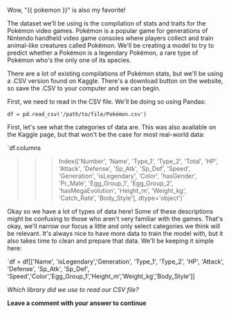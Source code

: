 Wow, "{{ pokemon }}" is also my favorite!

The dataset we'll be using is the compilation of stats and traits for the Pokémon video games. Pokémon is a popular game for generations of Nintendo handheld video game consoles where players collect and train animal-like creatures called Pokémon. We'll be creating a model to try to predict whether a Pokémon is a legendary Pokémon, a rare type of Pokémon who's the only one of its species.

There are a lot of existing compilations of Pokémon stats, but we'll be using a .CSV version found on Kaggle. There's a download button on the website, so save the .CSV to your computer and we can begin.

First, we need to read in the CSV file. We'll be doing so using Pandas:

`df = pd.read_csv('/path/to/file/Pokémon.csv')`

First, let's see what the categories of data are. This was also available on the Kaggle page, but that won't be the case for most real-world data:

`df.columns
>>> Index(['Number', 'Name', 'Type_1', 'Type_2', 'Total', 'HP', 'Attack',
       'Defense', 'Sp_Atk', 'Sp_Def', 'Speed', 'Generation', 'isLegendary',
       'Color', 'hasGender', 'Pr_Male', 'Egg_Group_1', 'Egg_Group_2',
       'hasMegaEvolution', 'Height_m', 'Weight_kg', 'Catch_Rate',
       'Body_Style'],
      dtype='object')`


Okay so we have a lot of types of data here! Some of these descriptions might be confusing to those who aren't very familiar with the games. That's okay, we'll narrow our focus a little and only select categories we think will be relevant. It's always nice to have more data to train the model with, but it also takes time to clean and prepare that data. We'll be keeping it simple here:

`df = df[['Name', 'isLegendary','Generation', 'Type_1', 'Type_2', 'HP', 'Attack', 'Defense', 'Sp_Atk', 'Sp_Def', 'Speed','Color','Egg_Group_1','Height_m','Weight_kg','Body_Style']]

*Which library did we use to read our CSV file?*

**Leave a comment with your answer to continue**